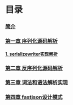 # 目录

### [简介](/README.md)

### [第一章 序列化源码解析](序列化源码解析/README.md)

#### [1. serializewriter实现解析](序列化源码解析/serializewriter实现解析.md)

### [第二章 反序列化源码解析](反序列化源码解析/README.md)

### [第三章 词法和语法解析实现](词法和语法解析实现/README.md)

### [第四章 fastjson设计模式](fastjson设计模式/README.md)




